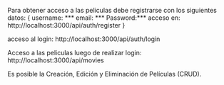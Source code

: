 Para obtener acceso a las peliculas debe registrarse con los siguientes datos:
{
    username: ***
    email: ***
    Password:***
    acceso en: http://localhost:3000/api/auth/register
}


acceso al login:
http://localhost:3000/api/auth/login


Acceso a las peliculas luego de realizar login:
http://localhost:3000/api/movies


Es posible la Creación, Edición y Eliminación de Películas (CRUD).







